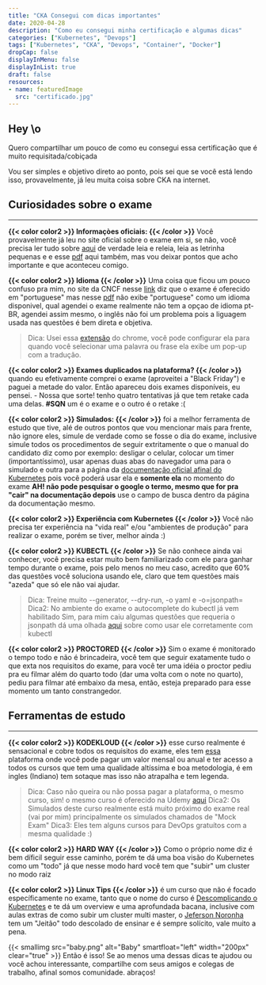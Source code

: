 ```yaml
---
title: "CKA Consegui com dicas importantes"
date: 2020-04-28
description: "Como eu consegui minha certificação e algumas dicas"
categories: ["Kubernetes", "Devops"]
tags: ["Kubernetes", "CKA", "Devops", "Container", "Docker"]
dropCap: false
displayInMenu: false
displayInList: true
draft: false
resources:
- name: featuredImage
  src: "certificado.jpg"
---
```


## Hey \o

Quero compartilhar um pouco de como eu consegui essa certificação que é muito requisitada/cobiçada  

 Vou ser simples e objetivo direto ao ponto, pois sei que se você está lendo isso, provavelmente, já leu muita coisa sobre CKA na internet.

## Curiosidades sobre o exame
---

__{{< color color2 >}} Informaçòes oficiais: {{< /color >}}__ Você provavelmente já leu no site oficial sobre o exame em si, se não, você precisa ler tudo sobre [aqui](https://www.cncf.io/certification/cka/) de verdade leia e releia, leia as letrinha pequenas e e esse [pdf](https://training.linuxfoundation.org/wp-content/uploads/2020/04/CKA-CKAD-FAQ-April2020.pdf) aqui também, mas vou deixar pontos que acho importante e que aconteceu comigo.

__{{< color color2 >}} Idioma {{< /color >}}__ Uma coisa que ficou um pouco confuso pra mim, no site da CNCF nesse [link](https://www.cncf.io/certification/cka/faq/) diz que o exame é oferecido em "portuguese" mas nesse [pdf](https://training.linuxfoundation.org/wp-content/uploads/2020/04/CKA-CKAD-FAQ-April2020.pdf) não exibe "portuguese" como um idioma disponivel, qual agendei o exame realmente não tem a opçao de idioma pt-BR, agendei assim mesmo, o inglês não foi um problema pois a liguagem usada nas questões é bem direta e objetiva.  
  > Dica: Usei essa [extensão](https://chrome.google.com/webstore/detail/google-translate/aapbdbdomjkkjkaonfhkkikfgjllcleb?utm_source=chrome-ntp-icon) do chrome, você pode configurar ela para quando você selecionar uma palavra ou frase ela exibe um pop-up com a tradução.

__{{< color color2 >}} Exames duplicados na plataforma? {{< /color >}}__ quando eu efetivamente comprei o exame (aproveitei a "Black Friday") e paguei a metade do valor. Então apareceu dois exames disponíveis, eu pensei. - Nossa que sorte! tenho quatro tentativas já que tem retake cada uma delas. __#SQN__ um é o exame e o outro é o retake :(

__{{< color color2 >}} Simulados: {{< /color >}}__ foi a melhor ferramenta de estudo que tive, alé de outros pontos que vou mencionar mais para frente, não ignore eles, simule de verdade como se fosse o dia do exame, inclusive simule todos os procedimentos de seguir extritamente o que o manual do candidato diz como por exemplo: desligar o celular, colocar um timer (importantíssimo), usar apenas duas abas do navegador uma para o simulado e outra para a página da [documentação oficial afinal do Kubernetes](https://kubernetes.io/docs/home/) pois você poderá usar ela e __somente ela__ no momento do exame __AH! não pode pesquisar o google o termo, mesmo que for pra "cair" na documentação depois__ use o campo de busca dentro da página da documentação mesmo.

__{{< color color2 >}} Experiência com Kubernetes {{< /color >}}__ Você não precisa ter experiência na "vida real" e/ou "ambientes de produção" para realizar o exame, porém se tiver, melhor ainda :)

__{{< color color2 >}} KUBECTL {{< /color >}}__ Se não conhece ainda vai conhecer, você precisa estar muito bem familiarizado com ele para ganhar tempo durante o exame, pois pelo menos no meu caso, acredito que 60% das questões você soluciona usando ele, claro que tem questões mais "azeda" que só ele não vai ajudar.
  > Dica: Treine muito --generator, --dry-run, -o yaml e -o=jsonpath=
  > Dica2: No ambiente do exame o autocomplete do kubectl já vem habilitado 
Sim, para mim caiu algumas questões que requeria o jsonpath dá uma olhada [aqui](https://kubernetes.io/docs/reference/kubectl/jsonpath/) sobre como usar ele corretamente com kubectl

__{{< color color2 >}} PROCTORED {{< /color >}}__ Sim o exame é monitorado o tempo todo e não é brincadeira, você tem que seguir exatamente tudo o que exta nos requisitos do exame, para você ter uma idéia o proctor pediu pra eu filmar além do quarto todo (dar uma volta com o note no quarto), pediu para filmar até embaixo da mesa, então, esteja preparado para esse momento um tanto constrangedor.

## Ferramentas de estudo
---

__{{< color color2 >}} KODEKLOUD {{< /color >}}__ esse curso realmente é sensacional e cobre todos os requisitos do exame, eles tem [essa](https://kodekloud.com/) plataforma onde você pode pagar um valor mensal ou anual e ter acesso a todos os cursos que tem uma qualidade altíssima e boa metodologia, é em ingles (Indiano) tem sotaque mas isso não atrapalha e tem legenda.
  > Dica: Caso não queira ou não possa pagar a plataforma, o mesmo curso, sim! o mesmo curso é oferecido na Udemy [aqui](https://www.udemy.com/course/certified-kubernetes-administrator-with-practice-tests/)
  > Dica2: Os Simulados deste curso realmente está muito próximo do exame real (vai por mim) principalmente os simulados chamados de "Mock Exam"
  > Dica3: Eles tem alguns cursos para DevOps gratuítos com a mesma qualidade :)

__{{< color color2 >}} HARD WAY {{< /color >}}__ Como o próprio nome diz é bem díficil seguir esse caminho, porém te dá uma boa visão do Kubernetes como um "todo" já que nesse modo hard você tem que "subir" um cluster no modo raiz

__{{< color color2 >}} Linux Tips {{< /color >}}__ é um curso que não é focado específicamente no exame, tanto que o nome do curso é [Descomplicando o Kubernetes](https://www.linuxtips.io/product-page/descomplicando-o-kubernetes) e te dá um overview e uma aprofundada bacana, inclusive com aulas extras de como subir um cluster multi master, o [Jeferson Noronha](https://www.linkedin.com/in/jefersonfernando/) tem um "Jeitão" todo descolado de ensinar e é sempre solícito, vale muito a pena.

{{< smallimg src="baby.png" alt="Baby" smartfloat="left" width="200px" clear="true" >}} Então é isso! Se ao menos uma dessas dicas te ajudou ou você achou interessante, compartilhe com seus amigos e colegas de trabalho, afinal somos comunidade. abraços!  